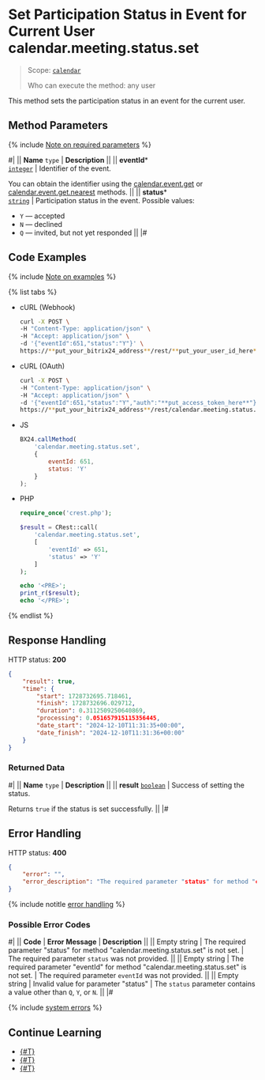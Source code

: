 # Set Participation Status in Event for Current User calendar.meeting.status.set

> Scope: [`calendar`](../../scopes/permissions.md)
>
> Who can execute the method: any user

This method sets the participation status in an event for the current user.

## Method Parameters

{% include [Note on required parameters](../../../_includes/required.md) %}

#|
|| **Name**
`type` | **Description** ||
|| **eventId***  
[`integer`](../../data-types.md) | Identifier of the event.

You can obtain the identifier using the [calendar.event.get](./calendar-event-get.md) or [calendar.event.get.nearest](./calendar-event-get-nearest.md) methods. ||
|| **status***  
[`string`](../../data-types.md) | Participation status in the event. Possible values: 
- `Y` — accepted
- `N` — declined
- `Q` — invited, but not yet responded ||
|#

## Code Examples

{% include [Note on examples](../../../_includes/examples.md) %}

{% list tabs %}

- cURL (Webhook)

    ```bash
    curl -X POST \
    -H "Content-Type: application/json" \
    -H "Accept: application/json" \
    -d '{"eventId":651,"status":"Y"}' \
    https://**put_your_bitrix24_address**/rest/**put_your_user_id_here**/**put_your_webhook_here**/calendar.meeting.status.set
    ```

- cURL (OAuth)

    ```bash
    curl -X POST \
    -H "Content-Type: application/json" \
    -H "Accept: application/json" \
    -d '{"eventId":651,"status":"Y","auth":"**put_access_token_here**"}' \
    https://**put_your_bitrix24_address**/rest/calendar.meeting.status.set
    ```

- JS

    ```js
    BX24.callMethod(
        'calendar.meeting.status.set',
        {
            eventId: 651,
            status: 'Y'
        }
    );
    ```

- PHP

    ```php
    require_once('crest.php');

    $result = CRest::call(
        'calendar.meeting.status.set',
        [
            'eventId' => 651,
            'status' => 'Y'
        ]
    );

    echo '<PRE>';
    print_r($result);
    echo '</PRE>';
    ```

{% endlist %}

## Response Handling

HTTP status: **200**

```json
{
    "result": true,
    "time": {
        "start": 1728732695.718461,
        "finish": 1728732696.029712,
        "duration": 0.3112509250640869,
        "processing": 0.051657915115356445,
        "date_start": "2024-12-10T11:31:35+00:00",
        "date_finish": "2024-12-10T11:31:36+00:00"
    }
}
```

### Returned Data

#|
|| **Name**
`type` | **Description** ||
|| **result**
[`boolean`](../../data-types.md) | Success of setting the status.

Returns `true` if the status is set successfully. ||
|#

## Error Handling

HTTP status: **400**

```json
{
    "error": "",
    "error_description": "The required parameter "status" for method "calendar.meeting.status.set" is not set."
}
```

{% include notitle [error handling](../../../_includes/error-info.md) %}

### Possible Error Codes

#|
|| **Code** | **Error Message** | **Description** ||
|| Empty string | The required parameter "status" for method "calendar.meeting.status.set" is not set. | The required parameter `status` was not provided. ||
|| Empty string | The required parameter "eventId" for method "calendar.meeting.status.set" is not set. | The required parameter `eventId` was not provided. ||
|| Empty string | Invalid value for parameter "status" | The `status` parameter contains a value other than `Q`, `Y`, or `N`. ||
|#

{% include [system errors](../../../_includes/system-errors.md) %}

## Continue Learning 

- [{#T}](./index.md)
- [{#T}](./calendar-meeting-status-get.md)
- [{#T}](./calendar-accessibility-get.md)